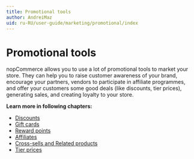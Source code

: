 ```yaml
---
title: Promotional tools
author: AndreiMaz
uid: ru-RU/user-guide/marketing/promotional/index
---
```

# Promotional tools

nopCommerce allows you to use a lot of promotional tools to market your store. They can help you to raise customer awareness of your brand, encourage your partners, vendors to participate in affiliate programmes, and offer your customers some good deals (like discounts, tier prices), generating sales, and creating loyalty to your store.

**Learn more in following chapters:**

- [Discounts](xref:ru-RU/user-guide/marketing/promotional/discounts/index)
- [Gift cards](xref:ru-RU/user-guide/marketing/promotional/gift-cards)
- [Reward points](xref:ru-RU/user-guide/marketing/promotional/reward-points)
- [Affiliates](xref:ru-RU/user-guide/marketing/promotional/affiliates)
- [Cross-sells and Related products](xref:ru-RU/user-guide/marketing/promotional/cross-sells-related-products)
- [Tier prices](xref:ru-RU/user-guide/marketing/promotional/tier-prices)
